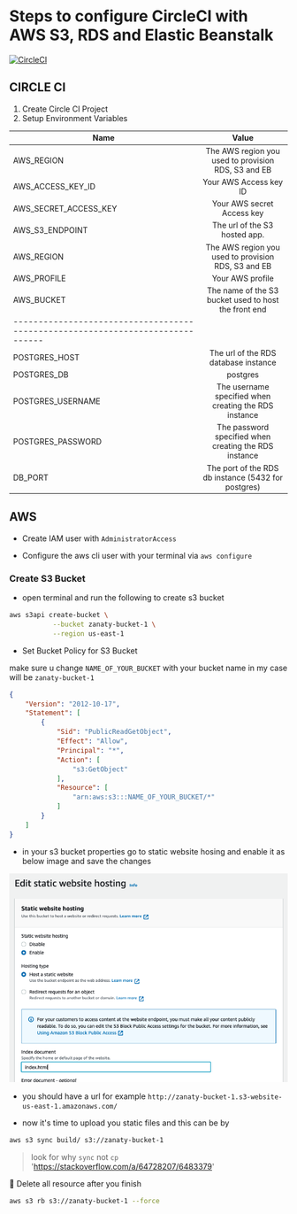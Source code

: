 # Steps to configure CircleCI with AWS S3, RDS and Elastic Beanstalk

[![CircleCI](https://circleci.com/gh/moelzanaty3/react-aws-circle-ci/tree/main.svg?style=svg)](https://circleci.com/gh/moelzanaty3/react-aws-circle-ci/tree/main)

## CIRCLE CI

1. Create Circle CI Project
2. Setup Environment Variables

| Name                  |                         Value                         |
| --------------------- | :---------------------------------------------------: |
| AWS_REGION            |  The AWS region you used to provision RDS, S3 and EB  |
| AWS_ACCESS_KEY_ID      |                 Your AWS Access key ID               |
| AWS_SECRET_ACCESS_KEY |              Your AWS secret Access key               |
| AWS_S3_ENDPOINT       |             The url of the S3 hosted app.             |
| AWS_REGION            |  The AWS region you used to provision RDS, S3 and EB  |
| AWS_PROFILE           |                   Your AWS profile                    |
| AWS_BUCKET            | The name of the S3 bucket used to host the front end  |
| ------------------------------------------------------------------------------|
| POSTGRES_HOST         |         The url of the RDS database instance          |
| POSTGRES_DB           |                       postgres                        |
| POSTGRES_USERNAME     | The username specified when creating the RDS instance |
| POSTGRES_PASSWORD     | The password specified when creating the RDS instance |
| DB_PORT               |  The port of the RDS db instance (5432 for postgres)  |

## AWS

- Create IAM user with `AdministratorAccess`

- Configure the aws cli user with your terminal via `aws configure`

### Create S3 Bucket

- open terminal  and run the following to create s3 bucket

```bash
aws s3api create-bucket \
           --bucket zanaty-bucket-1 \
           --region us-east-1
```

- Set Bucket Policy for S3 Bucket

make sure u change `NAME_OF_YOUR_BUCKET` with your bucket name in my case will be `zanaty-bucket-1`

```json
{
    "Version": "2012-10-17",
    "Statement": [
        {
            "Sid": "PublicReadGetObject",
            "Effect": "Allow",
            "Principal": "*",
            "Action": [
                "s3:GetObject"
            ],
            "Resource": [
                "arn:aws:s3:::NAME_OF_YOUR_BUCKET/*"
            ]
        }
    ]
}
```

- in your s3 bucket properties go to static website hosing and enable it as below image and save the changes

![images](./docs/images/s3-static-web-hosting.png)

- you should have a url for example `http://zanaty-bucket-1.s3-website-us-east-1.amazonaws.com/`

- now it's time to upload you static files and this can be by

```bash
aws s3 sync build/ s3://zanaty-bucket-1
```

> look for why `sync` not `cp` 'https://stackoverflow.com/a/64728207/6483379'

🐻 Delete all resource after you finish

```bash
aws s3 rb s3://zanaty-bucket-1 --force  
```
